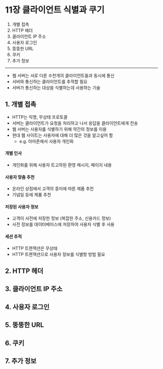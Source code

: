 # 11장 클라이언트 식별과 쿠기

1. 개별 접촉
2. HTTP 헤더
3. 클라이언트 IP 주소
4. 사용자 로그인
5. 뚱뚱한 URL
6. 쿠키
7. 추가 정보

---

- 웹 서버는 서로 다른 수천개의 클라이언트들과 동시에 통신
- 서버와 통신하는 클라이언트를 추적할 필요
- 서버가 통신하는 대상을 식별하는데 사용하는 기술

## 1. 개별 접촉

- HTTP는 익명, 무상태 프로토콜
- 서버는 클라이언트가 요청을 처리하고 나서 응답을 클라이언트에게 전송
- 웹 서버는 사용자를 식별하기 위해 약간의 정보를 이용
- 현대 웹 사이트는 사용자에 대해 더 많은 것을 알고싶어 함
    - e.g. 아마존에서 사용자 개인화

#### 개별 인사

- 개인화를 위해 사용자 트고하된 환영 메시지, 페이지 내용

#### 사용자 맞춤 추천

- 온라인 상점에서 고객의 흥미에 따른 제품 추천
- 기념일 등에 제품 추천

#### 저장된 사용자 정보

- 고객이 사전에 저장한 정보 (복잡한 주소, 신용카드 정보)
- 사전 정보를 데이터베이스에 저장하여 사용자 식별 후 사용

#### 세션 추적

- HTTP 트랜잭션은 무상태
- HTTP 트랜잭션으로 사용자 정보를 식별항 방법 필요

## 2. HTTP 헤더

## 3. 클라이언트 IP 주소

## 4. 사용자 로그인

## 5. 뚱뚱한 URL

## 6. 쿠키

## 7. 추가 정보